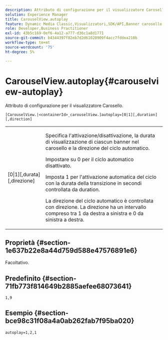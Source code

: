 ```yaml
---
description: Attributo di configurazione per il visualizzatore Carosello.
solution: Experience Manager
title: CarouselView.autoplay
feature: Dynamic Media Classic,Visualizzatori,SDK/API,Banner carosello
role: Developer,Business Practitioner
exl-id: 43b5c169-0ef6-4a12-a777-d36c1a8d1771
source-git-commit: b4344397f82eb7d2d61020909f4acc7fddea210b
workflow-type: tm+mt
source-wordcount: '75'
ht-degree: 5%

---
```


# CarouselView.autoplay{#carouselview-autoplay}

Attributo di configurazione per il visualizzatore Carosello.

`[CarouselView.|<containerId>_carouselView.]autoplay=[0|1][,duration][,direction]`

<table id="table_441553CD34C94A58A9D7CBF772DEDDB6"> 
 <tbody> 
  <tr> 
   <td colname="col1"> <p> <span class="codeph">[0|1][,durata][,direzione]</span> </p> </td> 
   <td colname="col2"> <p> Specifica l'attivazione/disattivazione, la durata di visualizzazione di ciascun banner nel carosello e la direzione del ciclo automatico. </p> <p>Impostare su <span class="codeph"> 0</span> per il ciclo automatico disattivato. </p> <p>Imposta <span class="codeph"> 1</span> per l'attivazione automatica del ciclo con la durata della transizione in secondi controllata da <span class="codeph"> duration</span>. </p> <p>La direzione del ciclo automatico è controllata con <span class="codeph"> direzione</span>. La <span class="codeph"> direzione</span> ha un intervallo compreso tra <span class="codeph"> 1</span> da destra a sinistra e <span class="codeph"> 0</span> da sinistra a destra. </p> </td> 
  </tr> 
 </tbody> 
</table>

## Proprietà {#section-1e637b22e8a44d759d588e47576891e6}

Facoltativo.

## Predefinito {#section-71fb773f814649b2885aefee68073641}

`1,9`

## Esempio {#section-bce98c31f08a4a0ab262fab7f95ba020}

```
autoplay=1,2,1
```
